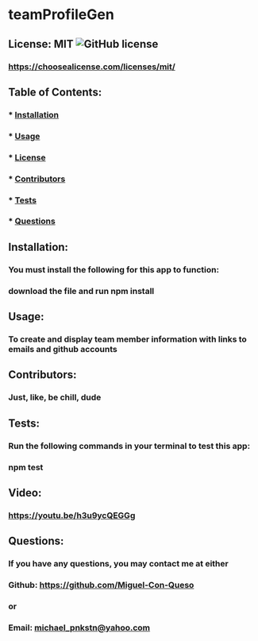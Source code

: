 
  # teamProfileGen

  ## License: MIT  ![GitHub license](https://img.shields.io/github/license/Naereen/StrapDown.js.svg)
  ### https://choosealicense.com/licenses/mit/

  ## Table of Contents:
  ###  * [Installation](#installation)
  ###  * [Usage](#usage)
  ###  * [License](#license)
  ###  * [Contributors](#contributors)
  ###  * [Tests](#tests)
  ###  * [Questions](#questions)

  ## Installation:
  ### You must install the following for this app to function:
  ### download the file and run npm install

  ## Usage:
  ### To create and display team member information with links to emails and github accounts

  ## Contributors:
  ### Just, like, be chill, dude

  ## Tests:
  ### Run the following commands in your terminal to test this app:
  ### npm test

  ## Video:
  ### https://youtu.be/h3u9ycQEGGg

  ## Questions:
  ### If you have any questions, you may contact me at either
  ### Github: https://github.com/Miguel-Con-Queso
  ### or
  ### Email: michael_pnkstn@yahoo.com
